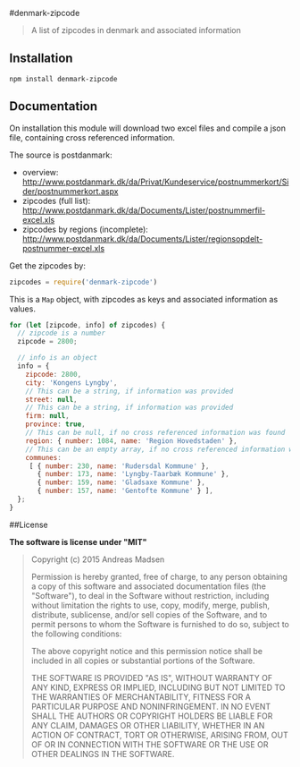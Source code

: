 #denmark-zipcode

> A list of zipcodes in denmark and associated information

## Installation

```sheel
npm install denmark-zipcode
```

## Documentation

On installation this module will download two excel files and compile a
json file, containing cross referenced information.

The source is postdanmark:

* overview: http://www.postdanmark.dk/da/Privat/Kundeservice/postnummerkort/Sider/postnummerkort.aspx
* zipcodes (full list): http://www.postdanmark.dk/da/Documents/Lister/postnummerfil-excel.xls
* zipcodes by regions (incomplete): http://www.postdanmark.dk/da/Documents/Lister/regionsopdelt-postnummer-excel.xls

Get the zipcodes by:

```javascript
zipcodes = require('denmark-zipcode')
```

This is a `Map` object, with zipcodes as keys and associated information
as values.

```javascript
for (let [zipcode, info] of zipcodes) {
  // zipcode is a number
  zipcode = 2800;

  // info is an object
  info = {
    zipcode: 2800,
    city: 'Kongens Lyngby',
    // This can be a string, if information was provided
    street: null,
    // This can be a string, if information was provided
    firm: null,
    province: true,
    // This can be null, if no cross referenced information was found
    region: { number: 1084, name: 'Region Hovedstaden' },
    // This can be an empty array, if no cross referenced information was found
    communes:
     [ { number: 230, name: 'Rudersdal Kommune' },
       { number: 173, name: 'Lyngby-Taarbæk Kommune' },
       { number: 159, name: 'Gladsaxe Kommune' },
       { number: 157, name: 'Gentofte Kommune' } ],
  };
}
```

##License

**The software is license under "MIT"**

> Copyright (c) 2015 Andreas Madsen
>
> Permission is hereby granted, free of charge, to any person obtaining a copy
> of this software and associated documentation files (the "Software"), to deal
> in the Software without restriction, including without limitation the rights
> to use, copy, modify, merge, publish, distribute, sublicense, and/or sell
> copies of the Software, and to permit persons to whom the Software is
> furnished to do so, subject to the following conditions:
>
> The above copyright notice and this permission notice shall be included in
> all copies or substantial portions of the Software.
>
> THE SOFTWARE IS PROVIDED "AS IS", WITHOUT WARRANTY OF ANY KIND, EXPRESS OR
> IMPLIED, INCLUDING BUT NOT LIMITED TO THE WARRANTIES OF MERCHANTABILITY,
> FITNESS FOR A PARTICULAR PURPOSE AND NONINFRINGEMENT. IN NO EVENT SHALL THE
> AUTHORS OR COPYRIGHT HOLDERS BE LIABLE FOR ANY CLAIM, DAMAGES OR OTHER
> LIABILITY, WHETHER IN AN ACTION OF CONTRACT, TORT OR OTHERWISE, ARISING FROM,
> OUT OF OR IN CONNECTION WITH THE SOFTWARE OR THE USE OR OTHER DEALINGS IN
> THE SOFTWARE.
